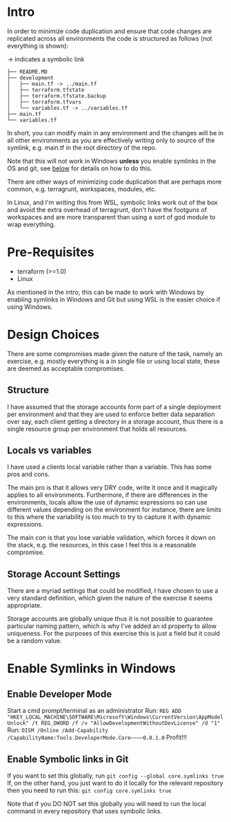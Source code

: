 # Intro

In order to minimize code duplication and ensure that code changes are replicated across all environments the code is structured as follows (not everything is shown):

-> indicates a symbolic link

```
├── README.MD
├── development
│   ├── main.tf -> ../main.tf
│   ├── terraform.tfstate
│   ├── terraform.tfstate.backup
│   ├── terraform.tfvars
│   └── variables.tf -> ../variables.tf
├── main.tf
└── variables.tf
```

In short, you can modify main in any environment and the changes will be in all other environments as you are effectively writing only to source of the symlink, e.g. main.tf in the root directory of the repo.

Note that this will not work in Windows **unless** you enable symlinks in the OS and git, see [below](#enable-symlinks-in-windows) for details on how to do this.

There are other ways of minimizing code duplication that are perhaps more common, e.g. terragrunt, workspaces, modules, etc.

In Linux, and I'm writing this from WSL, symbolic links work out of the box and avoid the extra overhead of terragrunt, don't have the footguns of workspaces and are more transparent than using a sort of god module to wrap everything.


# Pre-Requisites

- terraform (>=1.0)
- Linux 

As mentioned in the intro, this can be made to work with Windows by enabling symlinks in Windows and Git but using WSL is the easier choice if using Windows.

# Design Choices

There are some compromises made given the nature of the task, namely an exercise, e.g. mostly everything is a in single file or using local state, these are deemed as acceptable compromises.

## Structure

I have assumed that the storage accounts form part of a single deployment per environment and that they are used to enforce better data separation over say, each client getting a directory in a storage account, thus there is a single resource group per environment that holds all resources.

## Locals vs variables

I have used a clients local variable rather than a variable.  This has some pros and cons.

The main pro is that it allows very DRY code, write it once and it magically applies to all environments. Furthermore, if there are differences in the environments, locals allow the use of dynamic expressions so can use different values depending on the environment for instance, there are limits to this where the variability is too much to try to capture it with dynamic expressions.

The main con is that you lose variable validation, which forces it down on the stack, e.g. the resources, in this case I feel this is a reasonable compromise.

## Storage Account Settings

There are a myriad settings that could be modified, I have chosen to use a very standard definition, which given the nature of the exercise it seems appropriate.

Storage accounts are globally unique thus it is not possible to guarantee particular naming pattern, which is why I've added an id property to allow uniqueness. For the purposes of this exercise this is just a field but it could be a random value.

# Enable Symlinks in Windows

##  Enable Developer Mode
Start a cmd prompt/terminal as an administrator
Run: ```REG ADD "HKEY_LOCAL_MACHINE\SOFTWARE\Microsoft\Windows\CurrentVersion\AppModelUnlock" /t REG_DWORD /f /v "AllowDevelopmentWithoutDevLicense" /d "1"```
Run: ```DISM /Online /Add-Capability /CapabilityName:Tools.DeveloperMode.Core~~~~0.0.1.0```
Profit!!!
## Enable Symbolic links in Git
If you want to set this globally, run ```git config --global core.symlinks true```
If, on the other hand, you just want to do it locally for the relevant repository then you need to run this: ```git config core.symlinks true```

Note that if you DO NOT set this globally you will need to run the local command in every repository that uses symbolic links.